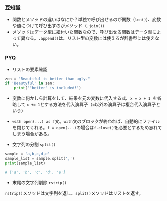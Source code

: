 ### 豆知識

- 関数とメソッドの違いはなにか？単独で呼び出せるのが関数（`len()`)、変数や値につけて呼び出すのがメソッド（`.join()`)
- メソッドはデータ型に紐付いた関数なので、呼び出せる関数はデータ型によって異なる。`.append()`は、リスト型の変数には使えるが辞書型には使えない。

### PYQ

- リストの要素確認
```python
zen = "Beautiful is better than ugly."
if 'Beautyful' in zen:
    print('"better" is included!')
``` 
- 変数に何かしら計算をして、結果を元の変数に代入する式、`x = x + 1 `を省略して `x += 1`とする方法を代入演算子（`=`以外の演算子は複合代入演算子という）


- `with open(...) as f`文。`with`文のブロックが終われば、自動的にファイルを閉じてくれる。`f = open(...)`の場合は`f.close()`を必要とするため忘れてしまう場合がある。

- 文字列の分割 `split()`
```python
sample = 'a,b,c,d,e'
sample_list = sample.split(',')
print(sample_list)

# ['a', 'b', 'c', 'd', 'e']
```
- 末尾の文字列削除 `rstrip()`

`rstrip()`メソッドは文字列を返し、`split()`メソッドはリストを返す。